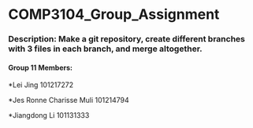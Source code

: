 # COMP3104_Group_Assignment
### Description: Make a git repository, create different branches with 3 files in each branch, and merge altogether.

#### Group 11 Members: 

*Lei Jing                    101217272

*Jes Ronne Charisse Muli     101214794

*Jiangdong Li                101131333
